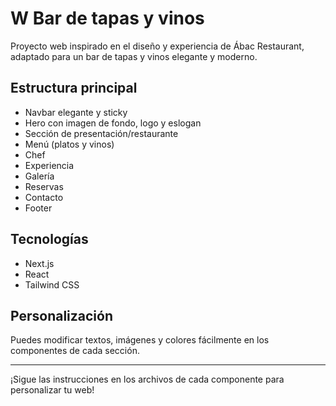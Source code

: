 # W Bar de tapas y vinos

Proyecto web inspirado en el diseño y experiencia de Ábac Restaurant, adaptado para un bar de tapas y vinos elegante y moderno.

## Estructura principal

- Navbar elegante y sticky
- Hero con imagen de fondo, logo y eslogan
- Sección de presentación/restaurante
- Menú (platos y vinos)
- Chef
- Experiencia
- Galería
- Reservas
- Contacto
- Footer

## Tecnologías

- Next.js
- React
- Tailwind CSS

## Personalización

Puedes modificar textos, imágenes y colores fácilmente en los componentes de cada sección.

---

¡Sigue las instrucciones en los archivos de cada componente para personalizar tu web!
